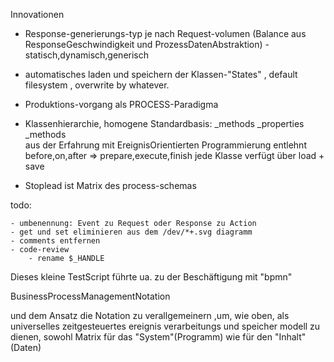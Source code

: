 Innovationen

- Response-generierungs-typ je nach Request-volumen (Balance aus ResponseGeschwindigkeit und ProzessDatenAbstraktion)
	-statisch,dynamisch,generisch
- automatisches laden und speichern der Klassen-"States" , default filesystem , overwrite by whatever.
- Produktions-vorgang als PROCESS-Paradigma
- Klassenhierarchie, homogene Standardbasis: _methods _properties
	_methods		
		aus der Erfahrung mit EreignisOrientierten Programmierung entlehnt  before,on,after => prepare,execute,finish
		jede Klasse verfügt über load + save
		 
- Stoplead ist Matrix des process-schemas

todo:
 
	- umbenennung: Event zu Request oder Response zu Action
	- get und set eliminieren aus dem /dev/*+.svg diagramm
	- comments entfernen
	- code-review
        - rename $_HANDLE

Dieses kleine TestScript führte ua. zu der Beschäftigung mit "bpmn"

BusinessProcessManagementNotation

und dem Ansatz die Notation zu verallgemeinern ,um, wie oben, als universelles 
zeitgesteuertes ereignis verarbeitungs und speicher modell zu dienen,
sowohl Matrix für das "System"(Programm) wie für den "Inhalt"(Daten)
